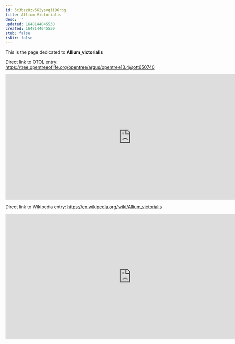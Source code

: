 ```yaml
---
id: 5c3bzz8zv562ysvgii96rbg
title: Allium Victorialis
desc: ''
updated: 1648144045530
created: 1648144045530
stub: false
isDir: false
---
```

This is the page dedicated to **Allium_victorialis**


Direct link to OTOL entry: https://tree.opentreeoflife.org/opentree/argus/opentree13.4@ott650740



<html>
    <body>
    <iframe src="https://tree.opentreeoflife.org/opentree/argus/opentree13.4@ott650740"
    width="800" height="400" frameborder="0" allowfullscreen> </iframe>
    </body>
</html>
    


Direct link to Wikipedia entry: https://en.wikipedia.org/wiki/Allium_victorialis



<html>
    <body>
    <iframe src="https://en.wikipedia.org/wiki/Allium_victorialis"
    width="800" height="400" frameborder="0" allowfullscreen> </iframe>
    </body>
</html>
    
